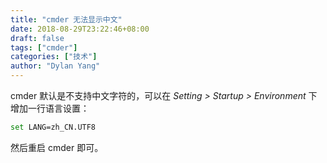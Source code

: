 ```yaml
---
title: "cmder 无法显示中文"
date: 2018-08-29T23:22:46+08:00
draft: false
tags: ["cmder"]
categories: ["技术"]
author: "Dylan Yang"
---
```


cmder 默认是不支持中文字符的，可以在 *Setting > Startup > Environment* 下增加一行语言设置：

``` sh
set LANG=zh_CN.UTF8
```

然后重启 cmder 即可。
